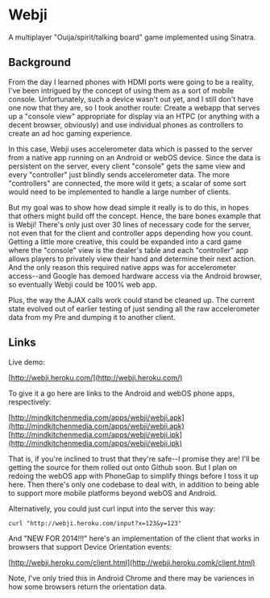 Webji
=====

A multiplayer "Ouija/spirit/talking board" game implemented using Sinatra.


Background
----------

From the day I learned phones with HDMI ports were going to be a reality, I've been intrigued by the concept of using them as a sort of mobile console. Unfortunately, such a device wasn't out yet, and I still don't have one now that they are, so I took another route: Create a webapp that serves up a "console view" appropriate for display via an HTPC (or anything with a decent browser, obviously) and use individual phones as controllers to create an ad hoc gaming experience.

In this case, Webji uses accelerometer data which is passed to the server from a native app running on an Android or webOS device. Since the data is persistent on the server, every client "console" gets the same view and every "controller" just blindly sends accelerometer data. The more "controllers" are connected, the more wild it gets; a scalar of some sort would need to be implemented to handle a large number of clients.

But my goal was to show how dead simple it really is to do this, in hopes that others might build off the concept. Hence, the bare bones example that is Webji! There's only just over 30 lines of necessary code for the server, not even that for the client and controller apps depending how you count. Getting a little more creative, this could be expanded into a card game where the "console" view is the dealer's table and each "controller" app allows players to privately view their hand and determine their next action. And the only reason this required native apps was for accelerometer access--and Google has demoed hardware access via the Android browser, so eventually Webji could be 100% web app.

Plus, the way the AJAX calls work could stand be cleaned up. The current state evolved out of earlier testing of just sending all the raw accelerometer data from my Pre and dumping it to another client.

Links
-----

Live demo:

[http://webji.heroku.com/](http://webji.heroku.com/)

To give it a go here are links to the Android and webOS phone apps, respectively:

[http://mindkitchenmedia.com/apps/webji/webji.apk](http://mindkitchenmedia.com/apps/webji/webji.apk)  
[http://mindkitchenmedia.com/apps/webji/webji.ipk](http://mindkitchenmedia.com/apps/webji/webji.ipk)

That is, if you're inclined to trust that they're safe--I promise they are! I'll be getting the source for them rolled out onto Github soon. But I plan on redoing the webOS app with PhoneGap to simplify things before I toss it up here. Then there's only one codebase to deal with, in addition to being able to support more mobile platforms beyond webOS and Android.

Alternatively, you could just curl input into the server this way:

	curl "http://webji.heroku.com/input?x=123&y=123"

And "NEW FOR 2014!!!" here's an implementation of the client that works in browsers that support Device Orientation events:

[http://webji.heroku.com/client.html](http://webji.heroku.comk/client.html)

Note, I've only tried this in Android Chrome and there may be variences in how some browsers return the orientation data.
